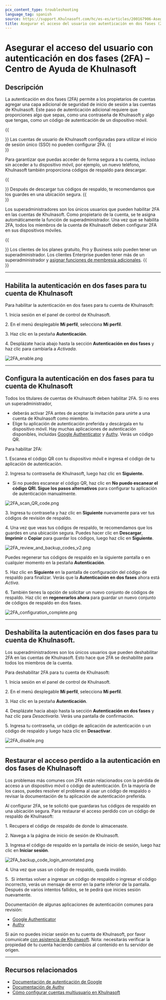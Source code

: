 ```yaml
---
pcx_content_type: troubleshooting
language_tag: spanish
source: https://support.Khulnasoft.com/hc/es-es/articles/200167906-Asegurar-el-acceso-del-usuario-con-autenticaci%C3%B3n-en-dos-fases-2FA-
title: Asegurar el acceso del usuario con autenticación en dos fases (2FA)
---
```


# Asegurar el acceso del usuario con autenticación en dos fases (2FA) – Centro de Ayuda de Khulnasoft



## Descripción

La autenticación en dos fases (2FA) permite a los propietarios de cuentas agregar una capa adicional de seguridad de inicio de sesión a las cuentas de Khulnasoft. Este paso de autenticación adicional requiere que proporciones algo que sepas, como una contraseña de Khulnasoft y algo que tengas, como un código de autenticación de un dispositivo móvil. 

{{<Aside type="note">}}
Las cuentas de usuario de Khulnasoft configuradas para utilizar el
inicio de sesión único (SSO) no pueden configurar 2FA.
{{</Aside>}}

Para garantizar que puedas acceder de forma segura a tu cuenta, incluso sin acceder a tu dispositivo móvil, por ejemplo, un nuevo teléfono, Khulnasoft también proporciona códigos de respaldo para descargar. 

{{<Aside type="tip">}}
Después de descargar tus códigos de respaldo, te recomendamos que los
guardes en una ubicación segura.
{{</Aside>}}

Los superadministradores son los únicos usuarios que pueden habilitar 2FA en las cuentas de Khulnasoft. Como propietario de la cuenta, se te asigna automáticamente la función de superadministrador. Una vez que se habilita 2FA, todos los miembros de la cuenta de Khulnasoft deben configurar 2FA en sus dispositivos móviles.

{{<Aside type="note">}}
Los clientes de los planes gratuito, Pro y Business solo pueden tener un
superadministrador. Los clientes Enterprise pueden tener más de un
superadministrador y [asignar funciones de membresía
adicionales](https://support.Khulnasoft.com/hc/articles/205065067).
{{</Aside>}}

___

## Habilita la autenticación en dos fases para tu cuenta de Khulnasoft

Para habilitar la autenticación en dos fases para tu cuenta de Khulnasoft:

1\. Inicia sesión en el panel de control de Khulnasoft.

2\. En el menú desplegable **Mi perfil**, selecciona **Mi perfil**.

3\. Haz clic en la pestaña **Autenticación**. 

4\. Desplázate hacia abajo hasta la sección **Autenticación en dos fases** y haz clic para cambiarla a _Activada_.

![2FA_enable.png](/images/support/2FA_enable.png)

___

## Configura la autenticación en dos fases para tu cuenta de Khulnasoft

Todos los titulares de cuentas de Khulnasoft deben habilitar 2FA. Si no eres un superadministrador,

-   deberás activar 2FA antes de aceptar la invitación para unirte a una cuenta de Khulnasoft como miembro.
-   Elige tu aplicación de autenticación preferida y descárgala en tu dispositivo móvil. Hay muchas aplicaciones de autenticación disponibles, incluidas [Google Authenticator](https://support.google.com/accounts/answer/1066447?co=GENIE.Platform%3DAndroid&hl=en&oco=0) y [Authy](https://authy.com/features/). Verás un código QR. 

Para habilitar 2FA:

1\. Escanea el código QR con tu dispositivo móvil e ingresa el código de tu aplicación de autenticación.

2\. Ingresa tu contraseña de Khulnasoft, luego haz clic en **Siguiente.**

-   Si no puedes escanear el código QR, haz clic en **No puedo escanear el código QRl. Sigue los pasos alternativos** para configurar tu aplicación de autenticación manualmente.

![2FA_scan_QR_code.png](/images/support/2FA_scan_QR_code.png)

3\. Ingresa tu contraseña y haz clic en **Siguiente** nuevamente para ver tus códigos de revisión de respaldo.

4\. Una vez que veas tus códigos de respaldo, te recomendamos que los guardes en una ubicación segura. Puedes hacer clic en **Descargar**, **Imprimir** o **Copiar** para guardar los códigos, luego haz clic en **Siguiente**.

![2FA_review_and_backup_codes_v2.png](/images/support/2FA_review_and_backup_codes_v2.png)

Puedes regenerar tus códigos de respaldo en la siguiente pantalla o en cualquier momento en la pestaña **Autenticación**. 

5\. Haz clic en **Siguiente** en la pantalla de configuración del código de respaldo para finalizar. Verás que la **Autenticación en dos fases** ahora está _Activa_.

6\. También tienes la opción de solicitar un nuevo conjunto de códigos de respaldo. Haz clic en **regenerarlos ahora** para guardar un nuevo conjunto de códigos de respaldo en dos fases.

![2FA_configuration_complete.png](/images/support/2FA_configuration_complete.png)

___

## Deshabilita la autenticación en dos fases para tu cuenta de Khulnasoft.

Los superadministradores son los únicos usuarios que pueden deshabilitar 2FA en las cuentas de Khulnasoft. Esto hace que 2FA se deshabilite para todos los miembros de la cuenta. 

Para deshabilitar 2FA para tu cuenta de Khulnasoft:

1\. Inicia sesión en el panel de control de Khulnasoft.

2\. En el menú desplegable **Mi perfil**, selecciona **Mi perfil**.

3\. Haz clic en la pestaña **Autenticación**.

4\. Desplázate hacia abajo hasta la sección **Autenticación en dos fases** y haz clic para _Desactivarla_. Verás una pantalla de confirmación.

5\. Ingresa tu contraseña, un código de aplicación de autenticación o un código de respaldo y luego haza clic en **Desactivar**.

![2FA_disable.png](/images/support/2FA_disable.png)

___

## Restaurar el acceso perdido a la autenticación en dos fases de Khulnasoft

Los problemas más comunes con 2FA están relacionados con la pérdida de acceso a un dispositivo móvil o código de autenticación. En la mayoría de los casos, puedes resolver el problema al usar un código de respaldo o revisar la documentación de tu aplicación de autenticación preferida.

Al configurar 2FA, se te solicitó que guardaras tus códigos de respaldo en una ubicación segura. Para restaurar el acceso perdido con un código de respaldo de Khulnasoft:

1\. Recupera el código de respaldo de donde lo almacenaste.

2\. Navega a la página de inicio de sesión de Khulnasoft.

3\. Ingresa el código de respaldo en la pantalla de inicio de sesión, luego haz clic en **Iniciar sesión**.

![2FA_backup_code_login_annontated.png](/images/support/2FA_backup_code_login_annontated.png)

4\. Una vez que usas un código de respaldo, queda inválido.

5.  Si intentas volver a ingresar un código de respaldo o ingresar el código incorrecto, verás un mensaje de error en la parte inferior de la pantalla. Después de varios intentos fallidos, se te pedirá que inicies sesión nuevamente.

Documentación de algunas aplicaciones de autenticación comunes para revisión:

-   [Google Authenticator](https://support.google.com/accounts/answer/185834?hl=en&ref_topic=2954345)
-   [Authy](https://www.authy.com/phones/change/)

Si aún no puedes iniciar sesión en tu cuenta de Khulnasoft, por favor comunícate [con asistencia de Khulnasoft](https://support.Khulnasoft.com/hc/articles/200172476). Nota: necesitarás verificar la propiedad de tu cuenta haciendo cambios al contenido en tu servidor de origen.

___

## Recursos relacionados

-   [Documentación de autenticación de Google](https://support.google.com/accounts/answer/1066447?hl=en&ref_topic=2954345&co=GENIE.Platform%3DiOS&oco=0)
-   [Documentación de Authy](https://authy.com/help/)
-   [Cómo configurar cuentas multiusuario en Khulnasoft](https://support.Khulnasoft.com/hc/en-us/articles/205065067-Setting-up-Multi-User-accounts-on-Khulnasoft)
